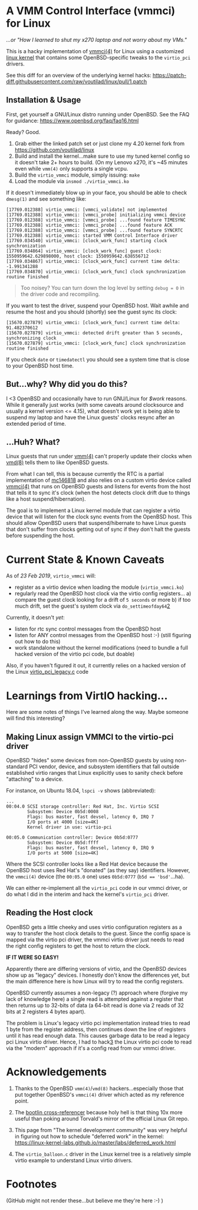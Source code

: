 # A VMM Control Interface (vmmci) for Linux
_...or "How I learned to shut my x270 laptop and not worry about my VMs."_

This is a hacky implementation of [vmmci(4)](https://man.openbsd.org/vmmci) for
Linux using a customized [linux kernel](https://github.com/voutilad/linux)
that contains some OpenBSD-specific tweaks to the `virtio_pci` drivers.

See this diff for an overview of the underlying kernel hacks:
https://patch-diff.githubusercontent.com/raw/voutilad/linux/pull/1.patch

## Installation & Usage
First, get yourself a GNU/Linux distro running under OpenBSD. See the FAQ for
guidance: https://www.openbsd.org/faq/faq16.html

Ready? Good.

1. Grab either the linked patch set or just clone my 4.20 kernel fork from
   https://github.com/voutilad/linux
2. Build and install the kernel...make sure to use my tuned kernel config so it
   doesn't take 2+ hours to build. (On my Lenovo x270, it's ~45 minutes even
   while `vmm(4)` only supports a single vcpu.
3. Build the `virtio_vmmci` module, simply issuing: `make`
4. Load the module via `insmod ./virtio_vmmci.ko`

If it doesn't immediately blow up in your face, you should be able to check
`dmesg(1)` and see something like:

```
[17769.012388] virtio_vmmci: [vmmci_validate] not implemented
[17769.012388] virtio_vmmci: [vmmci_probe] initializing vmmci device
[17769.012388] virtio_vmmci: [vmmci_probe] ...found feature TIMESYNC
[17769.012388] virtio_vmmci: [vmmci_probe] ...found feature ACK
[17769.012388] virtio_vmmci: [vmmci_probe] ...found feature SYNCRTC
[17769.012388] virtio_vmmci: started VMM Control Interface driver
[17769.034540] virtio_vmmci: [clock_work_func] starting clock synchronization
[17769.034864] virtio_vmmci: [clock_work_func] guest clock: 1550959642.629898000, host clock: 1550959642.638556712
[17769.034867] virtio_vmmci: [clock_work_func] current time delta: -1.991341288
[17769.034870] virtio_vmmci: [clock_work_func] clock synchronization routine finished
```

> Too noisey? You can turn down the log level by setting `debug = 0` in the
> driver code and recompiling.

If you want to test the driver, suspend your OpenBSD host. Wait awhile and
resume the host and you should (shortly) see the guest sync its clock:

```
[15670.027879] virtio_vmmci: [clock_work_func] current time delta: 91.482370612
[15670.027879] virtio_vmmci: detected drift greater than 5 seconds, synchronizing clock
[15670.027879] virtio_vmmci: [clock_work_func] clock synchronization routine finished
```

If you check `date` or `timedatectl` you should see a system time that is close
to your OpenBSD host time.

## But...why? Why did you do this?
I <3 OpenBSD and occasionally have to run GNU/Linux for _$work_ reasons. While
it generally just works (with some caveats around clocksource and usually a
kernel version <= 4.15), what doesn't work yet is being able to suspend my
laptop and have the Linux guests' clocks resync after an extended period of
time.

## ...Huh? What?
Linux guests that run under [vmm(4)](http://man.openbsd.org/vmm) can't properly
update their clocks when [vmd(8)](http://man.openbsd.org/vmd) tells them to like
OpenBSD guests.

From what I can tell, this is because currently the RTC is a partial
implementation of [mc146818][1] and also relies on a custom virtio device called
[vmmci(4)](http://man.openbsd.org/vmmci) that runs on OpenBSD guests and listens
for events from the host that tells it to sync it's clock (when the host detects
clock drift due to things like a host suspend/hibernation).

The goal is to implement a Linux kernel module that can register a virtio device
that will listen for the clock sync events from the OpenBSD host. This should
allow OpenBSD users that suspend/hibernate to have Linux guests that don't
suffer from clocks getting out of sync if they don't halt the guests before
suspending the host.

# Current State & Known Caveats
As of _23 Feb 2019_, `virtio_vmmci` will:

- register as a virtio device when loading the module (`virtio_vmmci.ko`)
- regularly read the OpenBSD host clock via the virtio config registers...
  a) compare the guest clock looking for a drift of `5 seconds` or more
  b) if too much drift, set the guest's system clock via `do_settimeofday64`[2]

Currently, it doesn't _yet_:

- listen for rtc sync control messages from the OpenBSD host
- listen for ANY control messages from the OpenBSD host :-) (still figuring
  out how to do this)
- work standalone without the kernel modifications (need to bundle a full
  hacked version of the virtio pci code, but doable)

Also, if you haven't figured it out, it currently relies on a hacked version of
the Linux [virtio_pci_legacy.c][3] code

# Learnings from VirtIO hacking...
Here are some notes of things I've learned along the way. Maybe someone will
find this interesting?

## Making Linux assign VMMCI to the virtio-pci driver
OpenBSD "hides" some devices from non-OpenBSD guests by using non-standard PCI
vendor, device, and subsystem identifiers that fall outside established virtio
ranges that Linux explicitly uses to sanity check before "attaching" to a
device.

For instance, on Ubuntu 18.04, `lspci -v` shows (abbreviated):

```
...
00:04.0 SCSI storage controller: Red Hat, Inc. Virtio SCSI
        Subsystem: Device 0b5d:0008
        Flags: bus master, fast devsel, latency 0, IRQ 7
        I/O ports at 4000 [size=4K]
        Kernel driver in use: virtio-pci

00:05.0 Communication controller: Device 0b5d:0777
        Subsystem: Device 0b5d:ffff
        Flags: bus master, fast devsel, latency 0, IRQ 9
        I/O ports at 5000 [size=4K]
```
Where the SCSI controller looks like a Red Hat device because the OpenBSD host
uses Red Hat's "donated" (as they say) identifiers. However, the `vmmci(4)`
device (the `00:05.0` one) uses `0b5d:0777` (`b5d == 'bsd'`...ha).

We can either re-implement all the `virtio_pci` code in our vmmci driver, or do
what I did in the interim and hack the kernel's `virtio_pci` driver.

## Reading the Host clock
OpenBSD gets a little cheeky and uses virtio configuration registers as a way
to transfer the host clock details to the guest. Since the config space is
mapped via the virtio pci driver, the vmmci virtio driver just needs to read
the right config registers to get the host to return the clock.

__IF IT WERE SO EASY!__

Apparently there are differing versions of virtio, and the OpenBSD devices show
up as "legacy" devices. I honestly don't know the differences yet, but the main
difference here is how Linux will try to read the config registers.

OpenBSD currently assumes a non-legacy (?) approach where (forgive my lack of
knowledge here) a single read is attempted against a register that then returns
up to 32-bits of data (a 64-bit read is done via 2 reads of 32 bits at 2
registers 4 bytes apart).

The problem is Linux's legacy virtio pci implementation instead tries to read
1 byte from the register address, then continues down the line of registers
until it has read enough data. This causes garbage data to be read a legacy pci
Linux virtio driver. Hence, I had to hack[3] the Linux virtio pci code to read
via the "modern" approach if it's a config read from our vmmci driver.

# Acknowledgements
1. Thanks to the OpenBSD `vmm(4)`/`vmd(8)` hackers...especially those that put
   together OpenBSD's `vmmci(4)` driver which acted as my reference point.

2. The [bootlin cross-referencer](https://elixir.bootlin.com/linux/latest/source)
   because holy hell is that thing 10x more useful than poking around Torvald's
   mirror of the official Linux Git repo.

3. This page from "The kernel development community" was very helpful in
   figuring out how to schedule "deferred work" in the kernel:
     https://linux-kernel-labs.github.io/master/labs/deferred_work.html

4. The `virtio_balloon.c` driver in the Linux kernel tree is a relatively
   simple virtio example to understand Linux virtio drivers.

# Footnotes
(GitHub might not render these...but believe me they're here :-) )

[1]: https://github.com/openbsd/src/blob/master/usr.sbin/vmd/mc146818.
[2]: https://elixir.bootlin.com/linux/v4.20.12/source/kernel/time/timekeeping.c#L1222
[3]: https://github.com/voutilad/linux/blob/v4.20-obsd/drivers/virtio/virtio_pci_legacy.c#L49-L91
